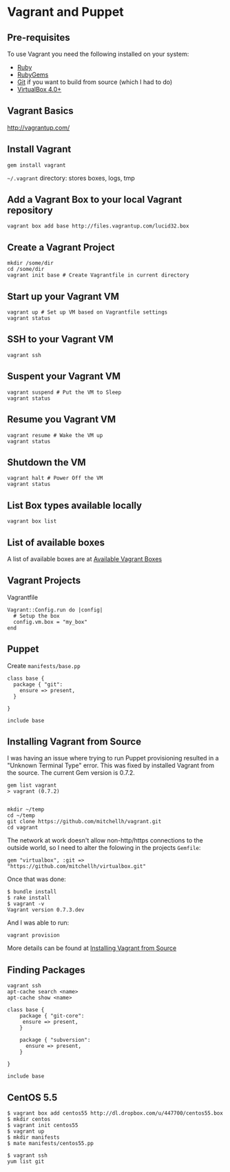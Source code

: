 # Vagrant and Puppet

## Pre-requisites

To use Vagrant you need the following installed on your system:

* [Ruby](http://www.ruby-lang.org/en/)
* [RubyGems](http://rubygems.org/)
* [Git](http://git-scm.com/) if you want to build from source (which I had to do)
* [VirtualBox 4.0+](http://www.virtualbox.org/wiki/Downloads)

## Vagrant Basics

http://vagrantup.com/

## Install Vagrant

	gem install vagrant

`~/.vagrant` directory: stores boxes, logs, tmp

## Add a Vagrant Box to your local Vagrant repository

	vagrant box add base http://files.vagrantup.com/lucid32.box

## Create a Vagrant Project

	mkdir /some/dir
	cd /some/dir
	vagrant init base # Create Vagrantfile in current directory

## Start up your Vagrant VM

	vagrant up # Set up VM based on Vagrantfile settings
	vagrant status

## SSH to your Vagrant VM

	vagrant ssh

## Suspent your Vagrant VM

	vagrant suspend # Put the VM to Sleep
	vagrant status

## Resume you Vagrant VM

	vagrant resume # Wake the VM up
	vagrant status

## Shutdown the VM

	vagrant halt # Power Off the VM
	vagrant status

## List Box types available locally

	vagrant box list

## List of available boxes

A list of available boxes are at [Available Vagrant Boxes](https://github.com/mitchellh/vagrant/wiki/Available-Vagrant-Boxes)


## Vagrant Projects

Vagrantfile

	Vagrant::Config.run do |config|
	  # Setup the box
	  config.vm.box = "my_box"
	end

## Puppet

Create `manifests/base.pp`

	class base {
	  package { "git":
	    ensure => present,
	  }

	}

	include base

## Installing Vagrant from Source

I was having an issue where trying to run Puppet provisioning resulted in a "Unknown Terminal Type" error. This was fixed by installed Vagrant from the source. The current Gem version is 0.7.2.

	gem list vagrant
	> vagrant (0.7.2)


	mkdir ~/temp
	cd ~/temp
	git clone https://github.com/mitchellh/vagrant.git
	cd vagrant

The network at work doesn't allow non-http/https connections to the outside world, so I need to alter the folowing in the projects `Gemfile`:

	gem "virtualbox", :git => "https://github.com/mitchellh/virtualbox.git"

Once that was done:

	$ bundle install
	$ rake install
	$ vagrant -v
	Vagrant version 0.7.3.dev

And I was able to run:

	vagrant provision

More details can be found at [Installing Vagrant from Source](https://github.com/mitchellh/vagrant/wiki/Installing-Vagrant-from-source)

## Finding Packages

	vagrant ssh
	apt-cache search <name>
	apt-cache show <name>

	class base {
		package { "git-core":
	 	 ensure => present,
		}

		package { "subversion":
		  ensure => present,
		}

	}

	include base

## CentOS 5.5

	$ vagrant box add centos55 http://dl.dropbox.com/u/447700/centos55.box
	$ mkdir centos
	$ vagrant init centos55
	$ vagrant up
	$ mkdir manifests
	$ mate manifests/centos55.pp

	$ vagrant ssh
	yum list git
